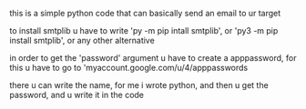 this is a simple python code that can basically send an email to ur target

to install smtplib u have to write 'py -m pip intall smtplib', or 'py3 -m pip install smtplib',
or any other alternative

in order to get the 'password' argument u have to create a apppassword, for this
u have to go to 'myaccount.google.com/u/4/apppasswords

there u can write the name, for me i wrote python, and then u get the password, and u write it
in the code